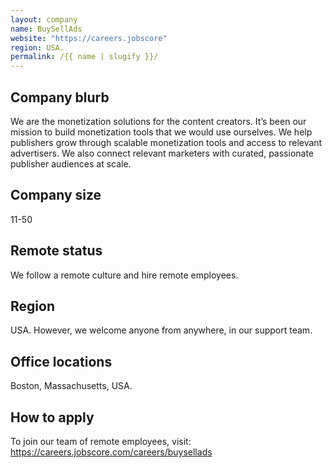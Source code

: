 ```yaml
---
layout: company
name: BuySellAds
website: "https://careers.jobscore"
region: USA.
permalink: /{{ name | slugify }}/
---
```


## Company blurb

We are the monetization solutions for the content creators. It’s been our mission to build monetization tools that we would use ourselves. We help publishers grow through scalable monetization tools and access to relevant advertisers. We also connect relevant marketers with curated, passionate publisher audiences at scale. 

## Company size

11-50

## Remote status

We follow a remote culture and hire remote employees.

## Region

USA.
However, we welcome anyone from anywhere, in our support team.

## Office locations

Boston, Massachusetts, USA.

## How to apply

To join our team of remote employees, visit:
https://careers.jobscore.com/careers/buysellads